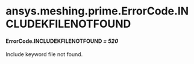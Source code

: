 <a id="ansys-meshing-prime-errorcode-includekfilenotfound"></a>

# ansys.meshing.prime.ErrorCode.INCLUDEKFILENOTFOUND

<a id="ansys.meshing.prime.ErrorCode.INCLUDEKFILENOTFOUND"></a>

#### ErrorCode.INCLUDEKFILENOTFOUND *= 520*

Include keyword file not found.

<!-- !! processed by numpydoc !! -->
